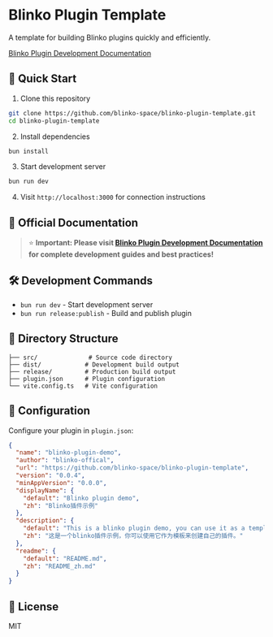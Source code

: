 # Blinko Plugin Template

A template for building Blinko plugins quickly and efficiently.

[Blinko Plugin Development Documentation](https://blinko.mintlify.app/plugins/get-started)

## 🚀 Quick Start

1. Clone this repository
```bash
git clone https://github.com/blinko-space/blinko-plugin-template.git
cd blinko-plugin-template
```

2. Install dependencies
```bash
bun install
```

3. Start development server
```bash
bun run dev
```

4. Visit `http://localhost:3000` for connection instructions

## 📖 Official Documentation

> ⭐ **Important: Please visit [Blinko Plugin Development Documentation](https://blinko.mintlify.app/plugins/get-started) for complete development guides and best practices!**

## 🛠️ Development Commands

- `bun run dev` - Start development server
- `bun run release:publish` - Build and publish plugin

## 📁 Directory Structure

```
├── src/              # Source code directory
├── dist/            # Development build output
├── release/         # Production build output
├── plugin.json      # Plugin configuration
└── vite.config.ts   # Vite configuration
```

## 🔧 Configuration

Configure your plugin in `plugin.json`:

```json
{
  "name": "blinko-plugin-demo",
  "author": "blinko-offical",
  "url": "https://github.com/blinko-space/blinko-plugin-template",
  "version": "0.0.4",
  "minAppVersion": "0.0.0",
  "displayName": {
    "default": "Blinko plugin demo",
    "zh": "Blinko插件示例"
  },
  "description": {
    "default": "This is a blinko plugin demo, you can use it as a template to create your own plugin.",
    "zh": "这是一个blinko插件示例，你可以使用它作为模板来创建自己的插件。"
  },
  "readme": {
    "default": "README.md",
    "zh": "README_zh.md"
  }
}
```

## 📝 License

MIT